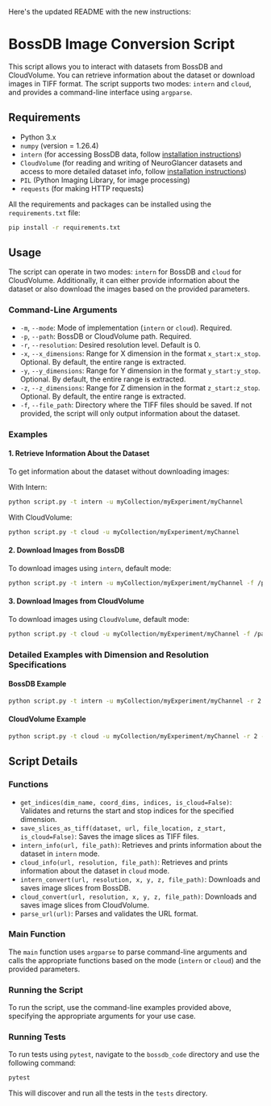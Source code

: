 Here's the updated README with the new instructions:

# BossDB Image Conversion Script

This script allows you to interact with datasets from BossDB and CloudVolume. You can retrieve information about the dataset or download images in TIFF format. The script supports two modes: `intern` and `cloud`, and provides a command-line interface using `argparse`.

## Requirements

- Python 3.x
- `numpy` (version = 1.26.4)
- `intern` (for accessing BossDB data, follow [installation instructions](https://github.com/jhuapl-boss/intern))
- `CloudVolume` (for reading and writing of NeuroGlancer datasets and access to more detailed dataset info, follow [installation instructions](https://github.com/seung-lab/cloud-volume?tab=readme-ov-file))
- `PIL` (Python Imaging Library, for image processing)
- `requests` (for making HTTP requests)

All the requirements and packages can be installed using the `requirements.txt` file:

```sh
pip install -r requirements.txt
```

## Usage

The script can operate in two modes: `intern` for BossDB and `cloud` for CloudVolume. Additionally, it can either provide information about the dataset or also download the images based on the provided parameters.

### Command-Line Arguments

- `-m`, `--mode`: Mode of implementation (`intern` or `cloud`). Required.
- `-p`, `--path`: BossDB or CloudVolume path. Required.
- `-r`, `--resolution`: Desired resolution level. Default is 0.
- `-x`, `--x_dimensions`: Range for X dimension in the format `x_start:x_stop`. Optional. By default, the entire range is extracted.
- `-y`, `--y_dimensions`: Range for Y dimension in the format `y_start:y_stop`. Optional. By default, the entire range is extracted.
- `-z`, `--z_dimensions`: Range for Z dimension in the format `z_start:z_stop`. Optional. By default, the entire range is extracted.
- `-f`, `--file_path`: Directory where the TIFF files should be saved. If not provided, the script will only output information about the dataset.

### Examples

#### 1. Retrieve Information About the Dataset

To get information about the dataset without downloading images:

With Intern:

```sh
python script.py -t intern -u myCollection/myExperiment/myChannel
```

With CloudVolume:

```sh
python script.py -t cloud -u myCollection/myExperiment/myChannel
```

#### 2. Download Images from BossDB

To download images using `intern`, default mode:

```sh
python script.py -t intern -u myCollection/myExperiment/myChannel -f /path/to/save/images
```

#### 3. Download Images from CloudVolume

To download images using `CloudVolume`, default mode:

```sh
python script.py -t cloud -u myCollection/myExperiment/myChannel -f /path/to/save/images
```

### Detailed Examples with Dimension and Resolution Specifications

#### BossDB Example

```sh
python script.py -t intern -u myCollection/myExperiment/myChannel -r 2 -x 0:1000 -y 0:1000 -z 0:100 -f /path/to/save/images
```

#### CloudVolume Example

```sh
python script.py -t cloud -u myCollection/myExperiment/myChannel -r 2 -x 0:1000 -y 0:1000 -z 0:1000 -f /path/to/save/images
```

## Script Details

### Functions

- `get_indices(dim_name, coord_dims, indices, is_cloud=False)`: Validates and returns the start and stop indices for the specified dimension.
- `save_slices_as_tiff(dataset, url, file_location, z_start, is_cloud=False)`: Saves the image slices as TIFF files.
- `intern_info(url, file_path)`: Retrieves and prints information about the dataset in `intern` mode.
- `cloud_info(url, resolution, file_path)`: Retrieves and prints information about the dataset in `cloud` mode.
- `intern_convert(url, resolution, x, y, z, file_path)`: Downloads and saves image slices from BossDB.
- `cloud_convert(url, resolution, x, y, z, file_path)`: Downloads and saves image slices from CloudVolume.
- `parse_url(url)`: Parses and validates the URL format.

### Main Function

The `main` function uses `argparse` to parse command-line arguments and calls the appropriate functions based on the mode (`intern` or `cloud`) and the provided parameters.

### Running the Script

To run the script, use the command-line examples provided above, specifying the appropriate arguments for your use case.

### Running Tests

To run tests using `pytest`, navigate to the `bossdb_code` directory and use the following command:

```sh
pytest
```

This will discover and run all the tests in the `tests` directory.
